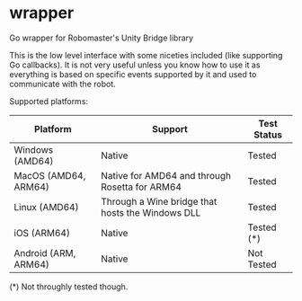 # wrapper
Go wrapper for Robomaster's Unity Bridge library

This is the low level interface with some niceties included (like supporting Go callbacks). It is not very useful unless you know how to use it as everything is based on specific events supported by it and used to communicate with the robot.

Supported platforms:

|Platform            |Support                                          |Test Status |
|--------------------|-------------------------------------------------|------------|
|Windows (AMD64)     |Native                                           |Tested      |
|MacOS (AMD64, ARM64)|Native for AMD64 and through Rosetta for ARM64   |Tested      |
|Linux (AMD64)       |Through a Wine bridge that hosts the Windows DLL |Tested      |
|iOS (ARM64)         |Native                                           |Tested (*)  |
|Android (ARM, ARM64)|Native                                           |Not Tested  |

(*) Not throughly tested though.